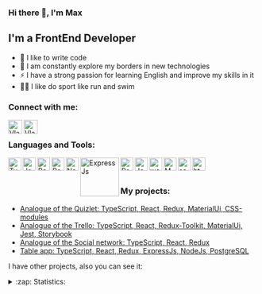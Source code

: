 ### Hi there 👋, I'm Max

## I'm a FrontEnd Developer
- 💪 I like to write code
- 🥅 I am constantly explore my borders in new technologies
- ⚡ I have a strong passion for learning English and improve my skills in it
- 🤹🏽 I like do sport like run and swim

### Connect with me:
[<img align="left" alt="VladKalachev | Instagram" width="28px" src="https://cdn.jsdelivr.net/npm/simple-icons@v3/icons/telegram.svg"/>][telegram]

[<img align="left" alt="VladKalachev | LinkedIn" width="28px" src="https://cdn.jsdelivr.net/npm/simple-icons@v3/icons/linkedin.svg" />][linkedin]



<br />

### Languages and Tools:

<img align="left" alt="TypeScript" width="26px" src="https://user-images.githubusercontent.com/86874546/174585863-8aae9204-79f0-49c9-a3ba-bc2855d71511.png" />
<img align="left" alt="JavaScript" width="26px" src="https://user-images.githubusercontent.com/86874546/174587720-9afca845-64db-4a9c-b449-d8535e06d1b1.png" />
<img align="left" alt="React" width="26px" src="https://user-images.githubusercontent.com/86874546/174587848-c7249265-28c8-48bf-aed4-c17f26752de4.png" />
<img align="left" alt="Redux" width="26px" src="https://user-images.githubusercontent.com/86874546/174587914-d455f807-e424-41c9-af59-ace036725ad3.png" />
<img align="left" alt="NodeJs" width="26px" src="https://user-images.githubusercontent.com/86874546/174588039-b8976284-cdd0-4cea-a999-dbd6d2f0344c.png" />
<img align="left" alt="ExpressJs" width="78px" src="https://user-images.githubusercontent.com/86874546/174589826-e224dfee-4edf-4775-a0ec-48569ffe604e.png" />
<img align="left" alt="PostgreSQL" width="26px" src="https://user-images.githubusercontent.com/86874546/174588229-b2f42445-4c72-4949-a4f5-51b677714754.png" />
<img align="left" alt="Jest" width="26px" src="https://user-images.githubusercontent.com/86874546/174588390-3d61da8b-a8a5-4780-a56c-1abb198be7f9.png" />
<img align="left" alt="webstorm" width="26px" src="https://user-images.githubusercontent.com/86874546/174590065-846e2ea1-92f8-42f7-8195-eec819f3a6d5.png" />
<img align="left" alt="MUI" width="26px" src="https://user-images.githubusercontent.com/86874546/174590147-9c095e0a-e5eb-4b01-b7dd-d675d3d75ab6.png" />
<img align="left" alt="sass" width="26px" src="https://user-images.githubusercontent.com/86874546/174590235-c86c4c40-c28f-4acc-b301-92dc016879c5.png" />
<img align="left" alt="html5" width="26px" src="https://user-images.githubusercontent.com/86874546/174590344-f5839898-fe27-4b8d-83c5-9e6dcd629591.png" />

<br />
<br />


### My projects:
<!-- BLOG-POST-LIST:START -->
- [Analogue of the Quizlet: TypeScript, React, Redux, MaterialUi, CSS-modules](https://roman160784.github.io/cards/#/login)
- [Analogue of the Trello: TypeScript, React, Redux-Toolkit, MaterialUi, Jest, Storybook](https://maxof.github.io/todoLists/#/login)
- [Analogue of the Social network: TypeScript, React, Redux](https://maxof.github.io/socialNetwork/#/login)
- [Table app: TypeScript, React, Redux, ExpressJs, NodeJs, PostgreSQL](https://github.com/MaxOF/table-app)

I have other projects, also you can see it:



<!-- BLOG-POST-LIST:END -->


<details>
  <summary>:zap: Statistics:</summary>
   <img align="left" alt="codeSTACKr's GitHub Stats" src="https://github-readme-stats.vercel.app/api/top-langs/?username=MaxOF&langs_count=8&layout=compact" />
</details>

[linkedin]: https://www.linkedin.com/in/maxim-filippov-8b194022a/
[telegram]: https://t.me/maxkaysarow

